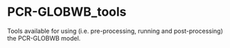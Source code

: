 # PCR-GLOBWB_tools
Tools available for using (i.e. pre-processing, running and post-processing) the PCR-GLOBWB model.
